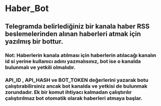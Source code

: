 # Haber_Bot
## Telegramda belirlediğiniz bir kanala haber RSS beslemelerinden alınan haberleri atmak için yazılmış bir bottur.
### Not: Haberlerin kanala atılması için haberlerin atılacağı kanalın id si yerine kullanıcı adını yazmalısınız, bot ise o kanalda bulunmalı ve yetkili olmalıdır.
### API_ID , API_HASH ve BOT_TOKEN değerlerini yazarak botu çalıştırabilirsiniz ancak bot kanalda ve yetkisi de bulunmak zorundadır. Ek bir komut ihtiyacı kalmadan çalıştırılır çalıştırılmaz bot otomatik olarak haberleri atmaya başlar. 
